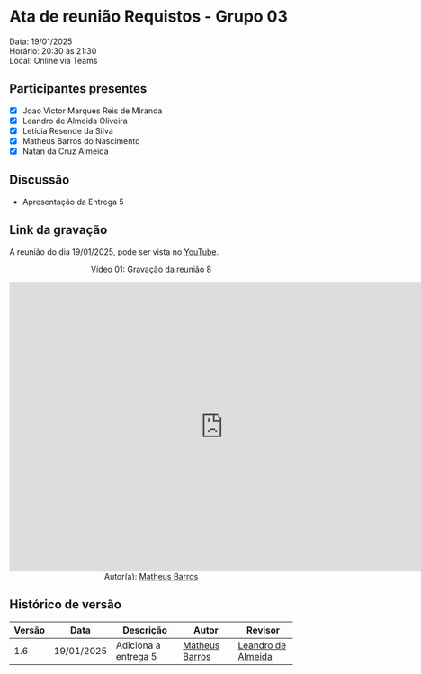 # Ata de reunião Requistos - Grupo 03

Data: 19/01/2025 <br>
Horário: 20:30 às 21:30 <br>
Local: Online via Teams

## Participantes presentes

- [x] Joao Victor Marques Reis de Miranda
- [x] Leandro de Almeida Oliveira
- [x] Letícia Resende da Silva
- [x] Matheus Barros do Nascimento
- [x] Natan da Cruz Almeida

## Discussão

- Apresentação da Entrega 5


## Link da gravação
A reunião do dia 19/01/2025, pode ser vista no [YouTube](https://www.youtube.com/watch?v=N1alMrJa-WU).</p>

<center>
    <p>Vídeo 01: Gravação da reunião 8</p>
    <iframe width="760" height="515" src="https://www.youtube.com/embed/N1alMrJa-WU?si=E7_HZ-_Z4wYWVT1_" title="YouTube video player" frameborder="0" allow="accelerometer; autoplay; clipboard-write; encrypted-media; gyroscope; picture-in-picture; web-share" referrerpolicy="strict-origin-when-cross-origin" allowfullscreen></iframe>
    Autor(a): <a href="https://github.com/Ninja-Haiyai" target = "_blank">Matheus Barros</a></h6>
</center>

## Histórico de versão

<center>

| Versão | Data       | Descrição                | Autor                                       | Revisor                                      |
| ------ | ---------- | ------------------------ | ------------------------------------------------ | ------------------------------------------------ |
|  1.6   | 19/01/2025 | Adiciona a entrega 5 |[Matheus Barros ](https://github.com/Ninja-Haiyai)| [Leandro de Almeida](https://github.com/leomitx10)|

</center>